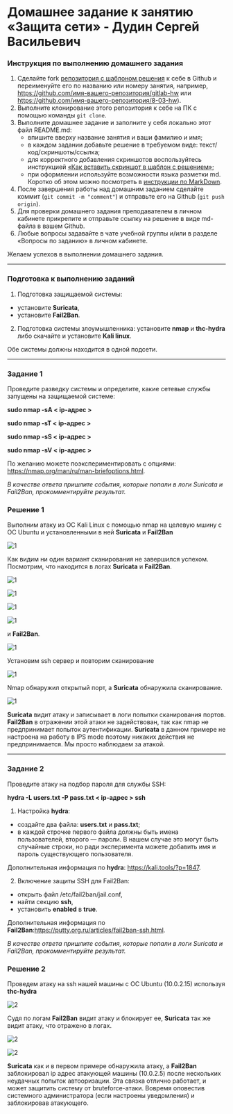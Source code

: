 # Домашнее задание к занятию «Защита сети» - Дудин Сергей Васильевич

### Инструкция по выполнению домашнего задания

1. Сделайте fork [репозитория c шаблоном решения](https://github.com/netology-code/sys-pattern-homework) к себе в Github и переименуйте его по названию или номеру занятия, например, https://github.com/имя-вашего-репозитория/gitlab-hw или https://github.com/имя-вашего-репозитория/8-03-hw).
2. Выполните клонирование этого репозитория к себе на ПК с помощью команды `git clone`.
3. Выполните домашнее задание и заполните у себя локально этот файл README.md:
   - впишите вверху название занятия и ваши фамилию и имя;
   - в каждом задании добавьте решение в требуемом виде: текст/код/скриншоты/ссылка;
   - для корректного добавления скриншотов воспользуйтесь инструкцией [«Как вставить скриншот в шаблон с решением»](https://github.com/netology-code/sys-pattern-homework/blob/main/screen-instruction.md);
   - при оформлении используйте возможности языка разметки md. Коротко об этом можно посмотреть в [инструкции по MarkDown](https://github.com/netology-code/sys-pattern-homework/blob/main/md-instruction.md).
4. После завершения работы над домашним заданием сделайте коммит (`git commit -m "comment"`) и отправьте его на Github (`git push origin`).
5. Для проверки домашнего задания преподавателем в личном кабинете прикрепите и отправьте ссылку на решение в виде md-файла в вашем Github.
6. Любые вопросы задавайте в чате учебной группы и/или в разделе «Вопросы по заданию» в личном кабинете.

Желаем успехов в выполнении домашнего задания.

------

### Подготовка к выполнению заданий

1. Подготовка защищаемой системы:

- установите **Suricata**,
- установите **Fail2Ban**.

2. Подготовка системы злоумышленника: установите **nmap** и **thc-hydra** либо скачайте и установите **Kali linux**.

Обе системы должны находится в одной подсети.

------

### Задание 1

Проведите разведку системы и определите, какие сетевые службы запущены на защищаемой системе:

**sudo nmap -sA < ip-адрес >**

**sudo nmap -sT < ip-адрес >**

**sudo nmap -sS < ip-адрес >**

**sudo nmap -sV < ip-адрес >**

По желанию можете поэкспериментировать с опциями: https://nmap.org/man/ru/man-briefoptions.html.


*В качестве ответа пришлите события, которые попали в логи Suricata и Fail2Ban, прокомментируйте результат.*

### Решение 1

Выполним атаку из ОС Kali Linux c помощью nmap на целевую мшину с ОС Ubuntu и установленными в ней **Suricata** и **Fail2Ban**

![1](https://github.com/noisy441/13-03-savenet/blob/main/img/img1.png)

Как видим ни один вариант сканирования не завершился успехом. Посмотрим, что находится в логах **Suricata** и **Fail2Ban**.

![1](https://github.com/noisy441/13-03-savenet/blob/main/img/suricata1.png)

![1](https://github.com/noisy441/13-03-savenet/blob/main/img/suricata2.png)

![1](https://github.com/noisy441/13-03-savenet/blob/main/img/suricata3.png)

![1](https://github.com/noisy441/13-03-savenet/blob/main/img/suricata4.png)

и **Fail2Ban**.

![1](https://github.com/noisy441/13-03-savenet/blob/main/img/fail2ban1.png)

Установим ssh сервер и повторим сканирование

![1](https://github.com/noisy441/13-03-savenet/blob/main/img/img1-2.png)

Nmap обнаружил открытый порт, а  **Suricata** обнаружила сканирование.

![1](https://github.com/noisy441/13-03-savenet/blob/main/img/suricata4-1.png)


**Suricata** видит атаку и записывает в логи попытки сканирования портов. **Fail2Ban** в отражении этой атаки не задействован, так как nmap не предпринимает попыток аутентификации. 
**Suricata** в данном примере не настроена на работу в IPS mode поэтому никаких действия не предпринимается. Мы просто наблюдаем за атакой. 

------

### Задание 2

Проведите атаку на подбор пароля для службы SSH:

**hydra -L users.txt -P pass.txt < ip-адрес > ssh**

1. Настройка **hydra**: 
 
 - создайте два файла: **users.txt** и **pass.txt**;
 - в каждой строчке первого файла должны быть имена пользователей, второго — пароли. В нашем случае это могут быть случайные строки, но ради эксперимента можете добавить имя и пароль существующего пользователя.

Дополнительная информация по **hydra**: https://kali.tools/?p=1847.

2. Включение защиты SSH для Fail2Ban:

-  открыть файл /etc/fail2ban/jail.conf,
-  найти секцию **ssh**,
-  установить **enabled**  в **true**.

Дополнительная информация по **Fail2Ban**:https://putty.org.ru/articles/fail2ban-ssh.html.



*В качестве ответа пришлите события, которые попали в логи Suricata и Fail2Ban, прокомментируйте результат.*

### Решение 2

Проведем атаку на ssh нашей машины с ОС Ubuntu (10.0.2.15) используя **thc-hydra**

![2](https://github.com/noisy441/13-03-savenet/blob/main/img/img2.png)

Судя по логам **Fail2Ban** видит атаку и блокирует ее,  **Suricata** так же видит атаку, что отражено в логах.

![2](https://github.com/noisy441/13-03-savenet/blob/main/img/suricata2-1.png)

![2](https://github.com/noisy441/13-03-savenet/blob/main/img/fail2ban2-1.png)

**Suricata** как и в первом примере обнаружила атаку, а **Fail2Ban** заблокировал ip адрес атакующей машины (10.0.2.5) после нескольких неудачных попыток автооризации. Эта связка отлично работает, и может защитить систему от bruteforce-атаки. Вовремя оповестив системного администратора (если настроены уведомления) и заблокировав атакующего. 


